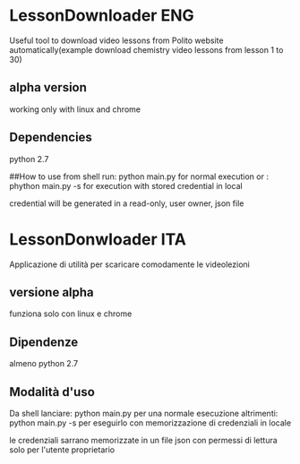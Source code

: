 # LessonDownloader ENG

Useful tool to download video lessons from Polito website automatically(example download chemistry video lessons from lesson 1 to 30)

## alpha version
working only with linux and chrome

## Dependencies
python 2.7

##How to use
from shell run:
	python main.py
for normal execution
or :
	phython main.py -s
for execution with stored credential in local

credential will be generated in a read-only, user owner, json file
 
# LessonDonwloader ITA
 
Applicazione di utilità per scaricare comodamente le videolezioni

## versione alpha
funziona solo con linux e chrome

## Dipendenze
almeno python 2.7

## Modalità d'uso
Da shell lanciare:
	python main.py
per una normale esecuzione
altrimenti:
	python main.py -s
per eseguirlo con memorizzazione di credenziali in locale

le credenziali sarrano memorizzate in un file json con permessi di lettura solo per l'utente proprietario
